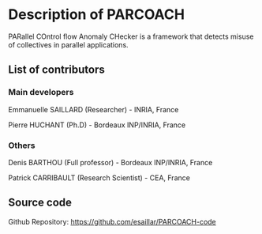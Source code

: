 # Description of PARCOACH

PARallel COntrol flow Anomaly CHecker is a framework that detects misuse of collectives in parallel applications.

## List of contributors

### Main developers

Emmanuelle SAILLARD (Researcher) - INRIA, France

Pierre HUCHANT (Ph.D) - Bordeaux INP/INRIA, France

### Others

Denis BARTHOU (Full professor) - Bordeaux INP/INRIA, France

Patrick CARRIBAULT (Research Scientist) - CEA, France



## Source code

Github Repository: https://github.com/esaillar/PARCOACH-code

